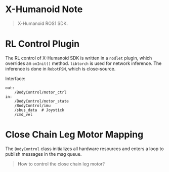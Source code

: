 X-Humanoid Note
===

> X-Humanoid ROS1 SDK.

# RL Control Plugin

The RL control of X-Humanoid SDK is written in a `nodlet` plugin, which overrides an `onInit()` method. `libtorch` is used for network inference. The inference is done in `RobotFSM`, which is close-source.

Interface:

```
out:
    /BodyControl/motor_ctrl
in:
    /BodyControl/motor_state
    /BodyControl/imu
    /sbus_data  # Joystick
    /cmd_vel
```

# Close Chain Leg Motor Mapping

The `BodyControl` class initializes all hardware resources and enters a loop to publish messages in the msg queue.

> How to control the close chain leg motor?

